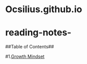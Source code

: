 # Ocsilius.github.io

# reading-notes-

##Table of Contents##

#1.[Growth Mindset](Learning-Journal.md)
